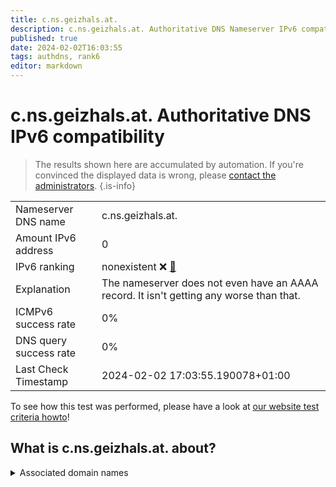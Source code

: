```yaml
---
title: c.ns.geizhals.at.
description: c.ns.geizhals.at. Authoritative DNS Nameserver IPv6 compatibility
published: true
date: 2024-02-02T16:03:55
tags: authdns, rank6
editor: markdown
---
```


# c.ns.geizhals.at. Authoritative DNS IPv6 compatibility

> The results shown here are accumulated by automation. If you're convinced the displayed data is wrong, please [contact the administrators](/howto/chat). 
{.is-info}




|   |   |
| - | - |
| Nameserver DNS name | c.ns.geizhals.at.
| Amount IPv6 address | 0
| IPv6 ranking | nonexistent :x: [🔗](/howto/ranking) |
| Explanation | The nameserver does not even have an AAAA record. It isn't getting any worse than that. |
| ICMPv6 success rate | 0%|
| DNS query success rate | 0% |
| Last Check Timestamp | 2024-02-02 17:03:55.190078+01:00 |

To see how this test was performed, please have a look at [our website test criteria howto](/howto/testcriteria/authdns)!


## What is c.ns.geizhals.at. about?






<details>
<summary>Associated domain names</summary>

geizhals.de

</details>
